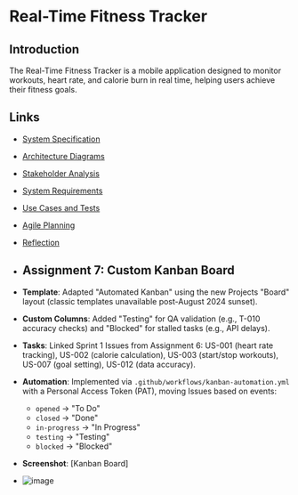 # Real-Time Fitness Tracker
## Introduction
The Real-Time Fitness Tracker is a mobile application designed to monitor workouts, heart rate, and calorie burn in real time, helping users achieve their fitness goals.

## Links
- [System Specification](SPECIFICATION.md)
- [Architecture Diagrams](ARCHITECTURE.md)
- [Stakeholder Analysis](STAKEHOLDER_ANALYSIS.md)
- [System Requirements](SYSTEM_REQUIREMENTS.md)
- [Use Cases and Tests](USE_CASES_AND_TESTS.md)
- [Agile Planning](AGILE_PLANNING.md)
- [Reflection](REFLECTION.md)

- ## Assignment 7: Custom Kanban Board
- **Template**: Adapted "Automated Kanban" using the new Projects "Board" layout (classic templates unavailable post-August 2024 sunset).
- **Custom Columns**: Added "Testing" for QA validation (e.g., T-010 accuracy checks) and "Blocked" for stalled tasks (e.g., API delays).
- **Tasks**: Linked Sprint 1 Issues from Assignment 6: US-001 (heart rate tracking), US-002 (calorie calculation), US-003 (start/stop workouts), US-007 (goal setting), US-012 (data accuracy).
- **Automation**: Implemented via `.github/workflows/kanban-automation.yml` with a Personal Access Token (PAT), moving Issues based on events:
  - `opened` → "To Do"
  - `closed` → "Done"
  - `in-progress` → "In Progress"
  - `testing` → "Testing"
  - `blocked` → "Blocked"
- **Screenshot**: [Kanban Board]
- ![image](https://github.com/user-attachments/assets/a132b681-d07a-4e10-91d1-3d6c62233816)




